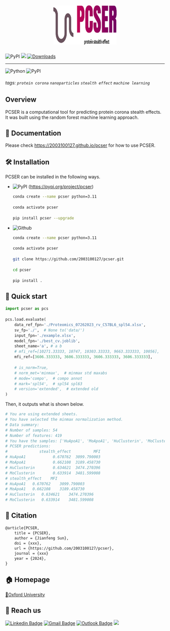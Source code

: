 <h1 align="center">
    <img src="https://github.com/2003100127/pcser/blob/main/img/pcser-logo.png?raw=true" width="200" height="124">
    <br>
</h1>


![PyPI](https://img.shields.io/pypi/v/pcser?logo=PyPI)
![](https://img.shields.io/github/stars/cribbslab/pcser?logo=GitHub&color=blue)
[![Downloads](https://pepy.tech/badge/pcser)](https://pepy.tech/project/pcser)

<hr>


![Python](https://img.shields.io/badge/-Python-000?&logo=Python)
![PyPI](https://img.shields.io/badge/-PyPI-000?&logo=PyPI)

###### tags: `protein corona` `nanoparticles` `stealth effect` `machine learning`

## Overview
PCSER is a computational tool for predicting protein corona stealth effects. It was built using the random forest machine learning approach.

## 📔 Documentation
Please check https://2003100127.github.io/pcser for how to use PCSER.

## 🛠️ Installation

PCSER can be installed in the following ways.

* ![PyPI](https://img.shields.io/badge/-PyPI-000?&logo=PyPI) (https://pypi.org/project/pcser)

  ```bash
  conda create --name pcser python=3.11
      
  conda activate pcser
  
  pip install pcser --upgrade
  ```

* ![Github](https://img.shields.io/badge/-Github-000?&logo=Github)

  ```bash
  conda create --name pcser python=3.11
    
  conda activate pcser
  
  git clone https://github.com/2003100127/pcser.git
  
  cd pcser
  
  pip install .
  ```

## 🚀 Quick start

```python
import pcser as pcs

pcs.load.evaluate(
    data_ref_fpn='./Proteomics_07262023_rv_C57BL6_spl54.xlsx',
    sv_fp='./',  # None to('data/')
    input_fpn='./example.xlsx',
    model_fpn='./best_cv.joblib',
    sheet_name='a', # a b
    # mfi_ref=[10271.33333, 10747, 10303.33333, 9663.333333, 10056],
    mfi_ref=[3606.333333, 3606.333333, 3606.333333, 3606.333333],

    # is_norm=True,
    # norm_met='minmax',  # minmax std maxabs
    # mode='compo',  # compo annot
    # mark='spl54',  # spl54 spl63
    # version='extended',  # extended old
)
```

Then, it outputs what is shown below.

```python
# You are using extended sheets.
# You have selected the minmax normalization method.
# Data summary:
# Number of samples: 54
# Number of features: 419
# You have the samples: ['HuApoA1', 'MoApoA1', 'HuClusterin', 'MoClusterin']
# PCSER predictions: 
#              stealth_effect          MFI
# HuApoA1            0.670762  3099.790003
# MoApoA1            0.662108  3189.458730
# HuClusterin        0.634621  3474.270396
# MoClusterin        0.633914  3481.599008
# stealth_effect	MFI
# HuApoA1	0.670762	3099.790003
# MoApoA1	0.662108	3189.458730
# HuClusterin	0.634621	3474.270396
# MoClusterin	0.633914	3481.599008
```

## 📄 Citation
```angular2html
@article{PCSER,
    title = {PCSER},
    author = {Jianfeng Sun},
    doi = {xxx},
    url = {https://github.com/2003100127/pcser},
    journal = {xxx}
    year = {2024},
}
```

## 🏠 Homepage
[📍Oxford University](https://www.ndorms.ox.ac.uk/team/jianfeng-sun) 

## 📧 Reach us
[![Linkedin Badge](https://img.shields.io/badge/-Jianfeng_Sun-blue?style=flat-square&logo=Linkedin&logoColor=white&link=https://www.linkedin.com/in/jianfeng-sun-2ba9b1132)](https://www.linkedin.com/in/jianfeng-sun-2ba9b1132) 
[![Gmail Badge](https://img.shields.io/badge/-jianfeng.sunmt@gmail.com-c14438?style=flat-square&logo=Gmail&logoColor=white&link=mailto:jianfeng.sunmt@gmail.com)](mailto:jianfeng.sunmt@gmail.com)
[![Outlook Badge](https://img.shields.io/badge/jianfeng.sun@ndorms.ox.ac.uk--000?style=social&logo=microsoft-outlook&logoColor=0078d4&link=mailto:jianfeng.sun@ndorms.ox.ac.uk)](mailto:jianfeng.sun@ndorms.ox.ac.uk)
<a href="https://twitter.com/Jianfeng_Sunny" ><img src="https://img.shields.io/twitter/follow/Jianfeng_Sunny.svg?style=social" /> </a>